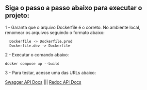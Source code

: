 ## Siga o passo a passo abaixo para executar o projeto:

1 - Garanta que o arquivo Dockerfile é o correto. No ambiente local, renomear os arquivos seguindo o formato abaixo:

```
  Dockerfile -> Dockerfile.prod
  Dockerfile.dev -> Dockerfile
```

2 - Executar o comando abaixo:

```docker compose up --build```

3 - Para testar, acesse uma das URLs abaixo:

[Swagger API Docs](http://localhost:8000/docs) |||
[Redoc API Docs](http://localhost:8000/redoc)
